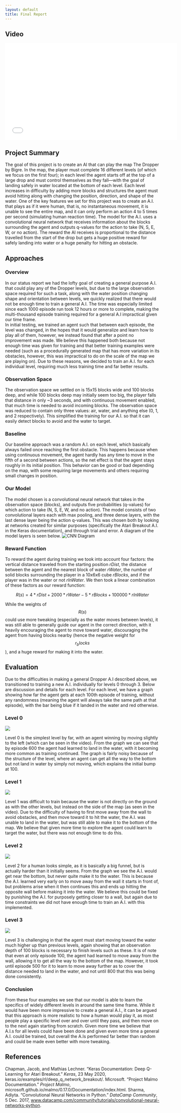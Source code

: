 ```yaml
---
layout: default
title: Final Report
---
```


## Video
<iframe width="560" height="315" src="URL HERE" frameborder="0" allow="accelerometer; autoplay; clipboard-write; encrypted-media; gyroscope; picture-in-picture" allowfullscreen></iframe> 

## Project Summary
The goal of this project is to create an AI that can play the map The Dropper by Bigre. In the map, the player must complete 16 different levels (of which we focus on the first four); in each level the agent starts off at the top of a large drop and must control themselves as they fall—with the goal of landing safely in water located at the bottom of each level.  Each level increases in difficulty by adding more blocks and structures the agent must avoid hitting along with changing the position, direction, and shape of the water.  One of the key features we set for this project was to create an A.I. that plays as if it were human, that is, no instantaneous movement, it is unable to see the entire map, and it can only perform an action 4 to 5 times per second (simulating human reaction time).  The model for the A.I. uses a convolutional neural network that receives information about the blocks surrounding the agent and outputs q-values for the action to take (N, S, E, W, or no action). The reward the AI receives is proportional to the distance travelled from the start of the drop but gets a huge positive reward for safely landing into water or a huge penalty for hitting an obstacle.  
## Approaches

### Overview 
In our status report we had the lofty goal of creating a general purpose A.I. that could play any of the Dropper levels, but due to the large observation space required for such a task, along with the water position changing shape and orientation between levels, we quickly realized that there would not be enough time to train a general A.I.  The time was especially limited since each 1000 episode run took 12 hours or more to complete, making the multi-thousand episode training required for a general A.I impractical given our time frame.  
In initial testing, we trained an agent such that between each episode, the level was changed, in the hopes that it would generalize and learn how to play all of them, however, we instead found that after a point no improvement was made.  We believe this happened both because not enough time was given for training and that better training examples were needed (such as a procedurally generated map that has more variation in its obstacles, however, this was impractical to do on the scale of the map we are playing on).  Due to these reasons, we decided to train an A.I. for each individual level, requiring much less training time and far better results.

### Observation Space
The observation space we settled on is 15x15 blocks wide and 100 blocks deep, and while 100 blocks deep may initially seem too big, the player falls that distance in only ~3 seconds, and with continuous movement enabled, that much time is needed to avoid incoming blocks.  The observation space was reduced to contain only three values: air, water, and anything else (0, 1, and 2 respectively).  This simplified the training for our A.I. so that it can easily detect blocks to avoid and the water to target.

### Baseline
Our baseline approach was a random A.I. on each level, which basically always failed once reaching the first obstacle.  This happens because when using continuous movement, the agent hardly has any time to move in the fifth of a second between actions, so the net effect is that the agent stays roughly in its initial position.  This behavior can be good or bad depending on the map, with some requiring large movements and others requiring small changes in position. 

### Our Model
The model chosen is a convolutional neural network that takes in the observation space (blocks), and outputs five probabilities (q-values) for which action to take (N, S, E, W, and no action).  The model consists of two convolutional layers each with max pooling, and three dense layers, with the last dense layer being the action q-values.  This was chosen both by looking at networks created for similar purposes (specifically the Atari Breakout A.I. in the Keras documentation), and through trial and error.  A diagram of the model layers is seen below.
![CNN Diagram](model_vis.png)

### Reward Function
To reward the agent during training we took into account four factors: the vertical distance traveled from the starting position *rDist*, the distance between the agent and the nearest block of water *rWater*, the number of solid blocks surrounding the player in a 10x6x6 cube *rBlocks*, and if the player was in the water or not *rInWater*.  We then took a linear combination of these factors as our reward function:

$$ R(s) = 4*rDist + 2000*rWater -5*rBlocks + 100000*rInWater $$

While the weights of $$R(s)$$ could use more tweaking (especially as the water moves between levels), it was still able to generally guide our agent in the correct direction, with it heavily encouraging the agent to move toward water, discouraging the agent from having blocks nearby (hence the negative weight for $$r_blocks$$), and a huge reward for making it into the water.

## Evaluation
Due to the difficulties in making a general Dropper A.I described above, we transitioned to training a new A.I. individually for levels 0 through 3.  Below are discussion and details for each level.  For each level, we have a graph showing how far the agent gets at each 100th episode of training, without any randomness (meaning the agent will always take the same path at that episode), with the bar being blue if it landed in the water and red otherwise. 

### Level 0
![](lvl_0_test.png)

Level 0 is the simplest level by far, with an agent winning by moving slightly to the left (which can be seen in the video).  From the graph we can see that by episode 600 the agent had learned to land in the water, with it becoming more common as training continued.  The graph is fairly noisy because of the structure of the level, where an agent can get all the way to the bottom but not land in water by simply not moving, which explains the initial bump at 100. 

### Level 1
![](lvl_1_test.png)

Level 1 was difficult to train because the water is not directly on the ground as with the other levels, but instead on the side of the map (as seen in the video).  Due to the difficulty of having to first move away from the wall to avoid obstacles, and then move toward it to hit the water, the A.I. was unable to land in the water, but was still able to make it to the bottom of the map.  We believe that given more time to explore the agent could learn to target the water, but there was not enough time to do this.

### Level 2
![](lvl_2_test.png)

Level 2 for a human looks simple, as it is basically a big funnel, but is actually harder than it initially seems.  From the graph we see the A.I. would get near the bottom, but never quite make it to the water.  This is because the A.I. learned very early on to move away from the wall it starts in front of, but problems arise when it then continues this and ends up hitting the opposite wall before making it into the water.  We believe this could be fixed by punishing the A.I. for purposely getting closer to a wall, but again due to time constraints we did not have enough time to train an A.I. with this implemented.

### Level 3
![](lvl_3_test.png)

Level 3 is challenging in that the agent must start moving toward the water much higher up than previous levels, again showing that an observation depth of 100 blocks is necessary to finish levels such as these.  It is of note that even at only episode 100, the agent had learned to move away from the wall, allowing it to get all the way to the bottom of the map.  However, it took until episode 500 for it to learn to move away further as to cover the distance needed to land in the water, and not until 800 that this was being done consistently.

### Conclusion
From these four examples we see that our model is able to learn the specifics of widely different levels in around the same time frame.  While it would have been more impressive to create a general A.I., it can be argued that this approach is more realistic to how a human would play it, as most people play a specific level over and over until they pass, and then move on to the next again starting from scratch.  Given more time we believe that  A.I.s for all levels could have been done and given even more time a general A.I. could be trained, but overall the A.Is performed far better than random and could be made even better with more tweaking.

## References
Chapman, Jacob, and Mathias Lechner. “Keras Documentation: Deep Q-Learning for Atari Breakout.” *Keras*, 23 May 2020, keras.io/examples/rl/deep_q_network_breakout/.
Microsoft. “Project Malmo Documentation.” *Project Malmo*, microsoft.github.io/malmo/0.17.0/Documentation/index.html.
Sharma, Adiyta. “Convolutional Neural Networks in Python.” *DataCamp Community*, 5 Dec. 2017, www.datacamp.com/community/tutorials/convolutional-neural-networks-python.

